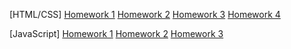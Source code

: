 [HTML/CSS]
[Homework 1](https://ageyan.github.io/genius-homework-1/) 
[Homework 2](https://ageyan.github.io/genius-homework2/)
[Homework 3](https://ageyan.github.io/genius-homework-3/)
[Homework 4](https://ageyan.github.io/genius-homework-4/)

[JavaScript]
[Homework 1](https://ageyan.github.io/genius-homework-js-1/) 
[Homework 2](https://ageyan.github.io/genius-homework-js-2/)
[Homework 3](https://ageyan.github.io/genius-homework-js-3/)
